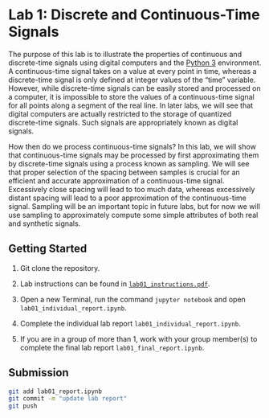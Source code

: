 # Lab 1: Discrete and Continuous-Time Signals

The purpose of this lab is to illustrate the properties of continuous and discrete-time signals using digital computers and the [Python 3](https://www.python.org/) environment. A continuous-time signal takes on a value at every point in time, whereas a discrete-time signal is only defined at integer values of the “time” variable. However, while discrete-time signals can be easily stored and processed on a computer, it is impossible to store the values of a continuous-time signal for all points along a segment of the real line. In later labs, we will see that digital computers are actually restricted to the storage of quantized discrete-time signals. Such signals are appropriately known as digital signals.

How then do we process continuous-time signals? In this lab, we will show that continuous-time signals may be processed by first approximating them by discrete-time signals using a process known as sampling. We will see that proper selection of the spacing between samples is crucial for an efficient and accurate approximation of a continuous-time signal. Excessively close spacing will lead to too much data, whereas excessively distant spacing will lead to a poor approximation of the continuous-time signal. Sampling will be an important topic in future labs, but for now we will use sampling to approximately compute some simple attributes of both real and synthetic signals.

## Getting Started

1. Git clone the repository.

2. Lab instructions can be found in [`lab01_instructions.pdf`](lab01_instructions.pdf).

3. Open a new Terminal, run the command `jupyter notebook` and open `lab01_individual_report.ipynb`.

4. Complete the individual lab report `lab01_individual_report.ipynb`.

5. If you are in a group of more than 1, work with your group member(s) to complete the final lab report `lab01_final_report.ipynb`.

## Submission

```bash
git add lab01_report.ipynb
git commit -m "update lab report"
git push
```
